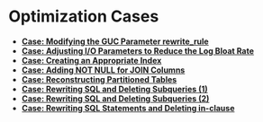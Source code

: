 # Optimization Cases<a name="EN-US_TOPIC_0000001086338466"></a>

-   **[Case: Modifying the GUC Parameter rewrite\_rule](case-modifying-the-guc-parameter-rewrite_rule.md)**  
-   **[Case: Adjusting I/O Parameters to Reduce the Log Bloat Rate](case-adjusting-i-o-parameters-to-reduce-the-log-bloat-rate.md)**  
-   **[Case: Creating an Appropriate Index](case-creating-an-appropriate-index.md)**  
-   **[Case: Adding NOT NULL for JOIN Columns](case-adding-not-null-for-join-columns.md)**  
-   **[Case: Reconstructing Partitioned Tables](case-reconstructing-partitioned-tables.md)**  
-   **[Case: Rewriting SQL and Deleting Subqueries (1)](case-rewriting-sql-and-deleting-subqueries-1.md)**  
-   **[Case: Rewriting SQL and Deleting Subqueries (2)](case-rewriting-sql-and-deleting-subqueries-2.md)**  
-   **[Case: Rewriting SQL Statements and Deleting in-clause](case-rewriting-sql-statements-and-deleting-in-clause.md)**  


